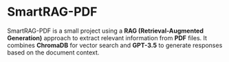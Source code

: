 # SmartRAG-PDF

SmartRAG-PDF is a small project using a **RAG (Retrieval-Augmented Generation)** approach to extract relevant information from **PDF** files. It combines **ChromaDB** for vector search and **GPT-3.5** to generate responses based on the document context.